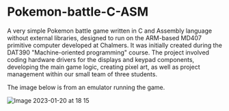 # Pokemon-battle-C-ASM
A very simple Pokemon battle game written in C and Assembly language without external libraries, designed to run on the ARM-based MD407 primitive computer developed at Chalmers. It was initially created during the DAT390 "Machine-oriented programming" course. The project involved coding hardware drivers for the displays and keypad components, developing the main game logic, creating pixel art, as well as project management within our small team of three students.

The image below is from an emulator running the game.

![Image 2023-01-20 at 18 15](https://user-images.githubusercontent.com/72079200/213762586-5f51b9a2-bc4e-48f7-8513-2e9edfd08278.jpg)
